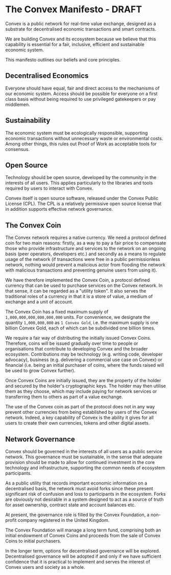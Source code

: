 # The Convex Manifesto - DRAFT

Convex is a public network for real-time value exchange, designed as a substrate for decentralised economic transactions and smart contracts.

We are building Convex and its ecosystem because we believe that this capability is essential for a fair, inclusive, efficient and sustainable economic system.

This manifesto outlines our beliefs and core principles.

## Decentralised Economics

Everyone should have equal, fair and direct access to the mechanisms of our economic system. Access should be possible for everyone on a first class basis without being required to use privileged gatekeepers or pay middlemen.

## Sustainability

The economic system must be ecologically responsible, supporting economic transactions without unnecessary waste or environmental costs. Among other things, this rules out Proof of Work as acceptable tools for consensus.

## Open Source

Technology should be open source, developed by the community in the interests of all users. This applies particularly to the libraries and tools required by users to interact with Convex.

Convex itself is open source software, released under the Convex Public License (CPL). The CPL is a relatively permissive open source license that in addition supports effective network governance.

## The Convex Coin

The Convex network requires a native currency. We need a protocol defined coin for two main reasons: firstly, as a way to pay a fair price to compensate those who provide infrastructure and services to the network on an ongoing basis (peer operators, developers etc.) and secondly as a means to regulate usage of the network (if transactions were free in a public permissionless network, nothing would prevent a malicious actor from flooding the network with malicious transactions and preventing genuine users from using it).

We have therefore implemented the Convex Coin, a protocol defined currency that can be used to purchase services on the Convex network. In that sense, it can be regarded as a "utility token". It also serves the traditional roles of a currency in that it is a store of value, a medium of exchange and a unit of account.

The Convex Coin has a fixed maximum supply of `1,000,000,000,000,000,000` units. For convenience, we designate the quantity `1,000,000,000` as `1 Convex Gold`, i.e. the maximum supply is one billion Convex Gold, each of which can be subdivided one billion times.

We require a fair way of distributing the initially issued Convex Coins. Therefore, coins will be issued gradually over time to people or organisations that contribute to developing Convex and the broader ecosystem. Contributions may be technology (e.g. writing code, developer advocacy), business (e.g. delivering a commercial use case on Convex) or financial (i.e. being an initial purchaser of coins, where the funds raised will be used to grow Convex further).

Once Convex Coins are initially issued, they are the property of the holder and secured by the holder's cryptographic keys. The holder may then utilise them as they choose, which may include paying for network services or transferring them to others as part of a value exchange.

The use of the Convex coin as part of the protocol does not in any way prevent other currencies from being established by users of the Convex network. Indeed, a key capability of Convex is the ability it gives for all users to create their own currencies, tokens and other digital assets.


## Network Governance

Convex should be governed in the interests of all users as a public service network. This governance must be sustainable, in the sense that adequate provision should be made to allow for continued investment in the core technology and infrastructure, supporting the common needs of ecosystem participants. 

As a public utility that records important economic information on a decentralised basis, the network must avoid forks since these present significant risk of confusion and loss to participants in the ecosystem. Forks are obviously not desirable in a system designed to act as a source of truth for asset ownership, contract state and account balances etc. 

At present, the governance role is filled by the Convex Foundation, a non-profit company registered in the United Kingdom. 

The Convex Foundation will manage a long term fund, comprising both an initial endowment of Convex Coins and proceeds from the sale of Convex Coins to initial purchasers. 

In the longer term, options for decentralised governance will be explored. Decentralised governance will be adopted if and only if we have sufficient confidence that it is practical to implement and serves the interest of Convex users and society as a whole.
